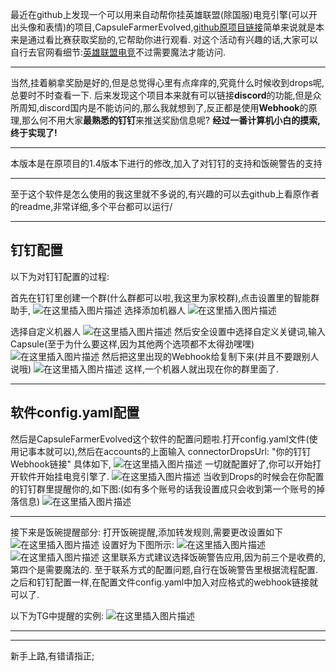 最近在github上发现一个可以用来自动帮你挂英雄联盟(除国服)电竞引擎(可以开出头像和表情)的项目,CapsuleFarmerEvolved,[github原项目链接](https://github.com/LeagueOfPoro/CapsuleFarmerEvolved)简单来说就是本来是通过看比赛获取奖励的,它帮助你进行观看.
对这个活动有兴趣的话,大家可以自行去官网看细节:[英雄联盟电竞](https://lolesports.com/)不过需要魔法才能访问.
***
当然,挂着躺拿奖励是好的,但是总觉得心里有点痒痒的,究竟什么时候收到drops呢,总要时不时查看一下.
后来发现这个项目本来就有可以链接**discord**的功能,但是众所周知,discord国内是不能访问的,那么我就想到了,反正都是使用**Webhook**的原理,那么何不用大家**最熟悉的钉钉**来推送奖励信息呢?
**经过一番计算机小白的摸索,终于实现了!**
***
本版本是在原项目的1.4版本下进行的修改,加入了对钉钉的支持和饭碗警告的支持
***
至于这个软件是怎么使用的我这里就不多说的,有兴趣的可以去github上看原作者的readme,非常详细,多个平台都可以运行/
***
## 钉钉配置
以下为对钉钉配置的过程:

首先在钉钉里创建一个群(什么群都可以啦,我这里为家校群),点击设置里的智能群助手,
![在这里插入图片描述](https://img-blog.csdnimg.cn/cdede24e49494f4fa8dc9cc42849bac9.png)
选择添加机器人
![在这里插入图片描述](https://img-blog.csdnimg.cn/c3593d17c85e4bfd9414ed50bfc75e85.png)

选择自定义机器人
![在这里插入图片描述](https://img-blog.csdnimg.cn/463e1dbcda9e48f6b5238c36efc16104.png)
然后安全设置中选择自定义关键词,输入Capsule(至于为什么要这样,因为其他两个选项都不太得劲嘿嘿)
![在这里插入图片描述](https://img-blog.csdnimg.cn/1107ec386a0c47c686603fa70afc50c8.png)
然后把这里出现的Webhook给复制下来(并且不要跟别人说哦)
![在这里插入图片描述](https://img-blog.csdnimg.cn/594a2cb32d484f5f925be20ec20ca3b2.png)
这样,一个机器人就出现在你的群里面了.
***
## 软件config.yaml配置
然后是CapsuleFarmerEvolved这个软件的配置问题啦.打开config.yaml文件(使用记事本就可以),然后在accounts的上面输入
connectorDropsUrl: "你的钉钉Webhook链接"
具体如下,
![在这里插入图片描述](https://img-blog.csdnimg.cn/25ec14d052ff4d1896bf1aa74e13764d.png)
一切就配置好了,你可以开始打开软件开始挂电竞引擎了.
![在这里插入图片描述](https://img-blog.csdnimg.cn/f901908ddde24dc0afecfc0092c8985c.png)
当收到Drops的时候会在你配置的钉钉群里提醒你的,如下图:(如有多个账号的话我设置成只会收到第一个账号的掉落信息)
![在这里插入图片描述](https://img-blog.csdnimg.cn/4414734066f94f249fb96f3e1a3ec6d2.png)
***
接下来是饭碗提醒部分:
打开饭碗提醒,添加转发规则,需要更改设置如下
![在这里插入图片描述](https://img-blog.csdnimg.cn/649fce48b13e46fc87878b678241c550.png)
设置好为下图所示:
![在这里插入图片描述](https://img-blog.csdnimg.cn/b21c22f17389497f8bfe38eeb19892ca.png)
![在这里插入图片描述](https://img-blog.csdnimg.cn/3b05137cd93c4f7db2d1f7b0fda5ea6c.png)
这里联系方式建议选择饭碗警告应用,因为前三个是收费的,第四个是需要魔法的.
至于联系方式的配置问题,自行在饭碗警告里根据流程配置.
之后和钉钉配置一样,在配置文件config.yaml中加入对应格式的webhook链接就可以了.

以下为TG中提醒的实例:
![在这里插入图片描述](https://img-blog.csdnimg.cn/6ee533317efc4250a7dcdc56843ae745.png)
***
***
新手上路,有错请指正;
